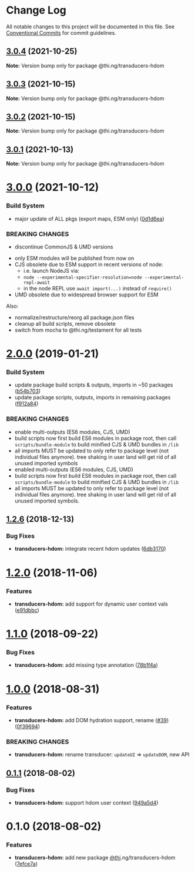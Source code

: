# Change Log

All notable changes to this project will be documented in this file.
See [Conventional Commits](https://conventionalcommits.org) for commit guidelines.

## [3.0.4](https://github.com/thi-ng/umbrella/compare/@thi.ng/transducers-hdom@3.0.3...@thi.ng/transducers-hdom@3.0.4) (2021-10-25)

**Note:** Version bump only for package @thi.ng/transducers-hdom





## [3.0.3](https://github.com/thi-ng/umbrella/compare/@thi.ng/transducers-hdom@3.0.2...@thi.ng/transducers-hdom@3.0.3) (2021-10-15)

**Note:** Version bump only for package @thi.ng/transducers-hdom





## [3.0.2](https://github.com/thi-ng/umbrella/compare/@thi.ng/transducers-hdom@3.0.1...@thi.ng/transducers-hdom@3.0.2) (2021-10-15)

**Note:** Version bump only for package @thi.ng/transducers-hdom





## [3.0.1](https://github.com/thi-ng/umbrella/compare/@thi.ng/transducers-hdom@3.0.0...@thi.ng/transducers-hdom@3.0.1) (2021-10-13)

**Note:** Version bump only for package @thi.ng/transducers-hdom





# [3.0.0](https://github.com/thi-ng/umbrella/compare/@thi.ng/transducers-hdom@2.0.105...@thi.ng/transducers-hdom@3.0.0) (2021-10-12)


### Build System

* major update of ALL pkgs (export maps, ESM only) ([0d1d6ea](https://github.com/thi-ng/umbrella/commit/0d1d6ea9fab2a645d6c5f2bf2591459b939c09b6))


### BREAKING CHANGES

* discontinue CommonJS & UMD versions

- only ESM modules will be published from now on
- CJS obsolete due to ESM support in recent versions of node:
  - i.e. launch NodeJS via:
  - `node --experimental-specifier-resolution=node --experimental-repl-await`
  - in the node REPL use `await import(...)` instead of `require()`
- UMD obsolete due to widespread browser support for ESM

Also:
- normalize/restructure/reorg all package.json files
- cleanup all build scripts, remove obsolete
- switch from mocha to @thi.ng/testament for all tests






#  [2.0.0](https://github.com/thi-ng/umbrella/compare/@thi.ng/transducers-hdom@1.2.16...@thi.ng/transducers-hdom@2.0.0) (2019-01-21) 

###  Build System 

- update package build scripts & outputs, imports in ~50 packages ([b54b703](https://github.com/thi-ng/umbrella/commit/b54b703)) 
- update package scripts, outputs, imports in remaining packages ([f912a84](https://github.com/thi-ng/umbrella/commit/f912a84)) 

###  BREAKING CHANGES 

- enable multi-outputs (ES6 modules, CJS, UMD) 
- build scripts now first build ES6 modules in package root, then call   `scripts/bundle-module` to build minified CJS & UMD bundles in `/lib` 
- all imports MUST be updated to only refer to package level   (not individual files anymore). tree shaking in user land will get rid of   all unused imported symbols 
- enabled multi-outputs (ES6 modules, CJS, UMD) 
- build scripts now first build ES6 modules in package root, then call   `scripts/bundle-module` to build minified CJS & UMD bundles in `/lib` 
- all imports MUST be updated to only refer to package level   (not individual files anymore). tree shaking in user land will get rid of   all unused imported symbols. 

##  [1.2.6](https://github.com/thi-ng/umbrella/compare/@thi.ng/transducers-hdom@1.2.5...@thi.ng/transducers-hdom@1.2.6) (2018-12-13) 

###  Bug Fixes 

- **transducers-hdom:** integrate recent hdom updates ([6db3170](https://github.com/thi-ng/umbrella/commit/6db3170)) 

#  [1.2.0](https://github.com/thi-ng/umbrella/compare/@thi.ng/transducers-hdom@1.1.9...@thi.ng/transducers-hdom@1.2.0) (2018-11-06) 

###  Features 

- **transducers-hdom:** add support for dynamic user context vals ([e91dbbc](https://github.com/thi-ng/umbrella/commit/e91dbbc)) 

#  [1.1.0](https://github.com/thi-ng/umbrella/compare/@thi.ng/transducers-hdom@1.1.0-alpha.2...@thi.ng/transducers-hdom@1.1.0) (2018-09-22) 

###  Bug Fixes 

- **transducers-hdom:** add missing type annotation ([78b1f4a](https://github.com/thi-ng/umbrella/commit/78b1f4a)) 

#  [1.0.0](https://github.com/thi-ng/umbrella/compare/@thi.ng/transducers-hdom@0.1.5...@thi.ng/transducers-hdom@1.0.0) (2018-08-31) 

###  Features 

- **transducers-hdom:** add DOM hydration support, rename ([#39](https://github.com/thi-ng/umbrella/issues/39)) ([0f39694](https://github.com/thi-ng/umbrella/commit/0f39694)) 

###  BREAKING CHANGES 

- **transducers-hdom:** rename transducer: `updateUI` => `updateDOM`, new API 

##  [0.1.1](https://github.com/thi-ng/umbrella/compare/@thi.ng/transducers-hdom@0.1.0...@thi.ng/transducers-hdom@0.1.1) (2018-08-02) 

###  Bug Fixes 

- **transducers-hdom:** support hdom user context ([949a5d4](https://github.com/thi-ng/umbrella/commit/949a5d4)) 

#  0.1.0 (2018-08-02) 

###  Features 

- **transducers-hdom:** add new package [@thi](https://github.com/thi).ng/transducers-hdom ([7efce7a](https://github.com/thi-ng/umbrella/commit/7efce7a))
